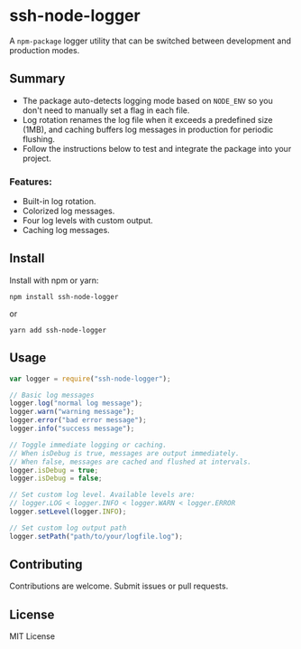 # ssh-node-logger

A `npm-package` logger utility that can be switched between development and production modes.

## Summary

- The package auto-detects logging mode based on `NODE_ENV` so you don't need to manually set a flag in each file.
- Log rotation renames the log file when it exceeds a predefined size (1MB), and caching buffers log messages in production for periodic flushing.
- Follow the instructions below to test and integrate the package into your project.

### Features:

- Built-in log rotation.
- Colorized log messages.
- Four log levels with custom output.
- Caching log messages.

## Install

Install with npm or yarn:

```
npm install ssh-node-logger
```

or

```
yarn add ssh-node-logger
```

## Usage

```js
var logger = require("ssh-node-logger");

// Basic log messages
logger.log("normal log message");
logger.warn("warning message");
logger.error("bad error message");
logger.info("success message");

// Toggle immediate logging or caching.
// When isDebug is true, messages are output immediately.
// When false, messages are cached and flushed at intervals.
logger.isDebug = true;
logger.isDebug = false;

// Set custom log level. Available levels are:
// logger.LOG < logger.INFO < logger.WARN < logger.ERROR
logger.setLevel(logger.INFO);

// Set custom log output path
logger.setPath("path/to/your/logfile.log");
```

## Contributing

Contributions are welcome. Submit issues or pull requests.



## License

MIT License 
